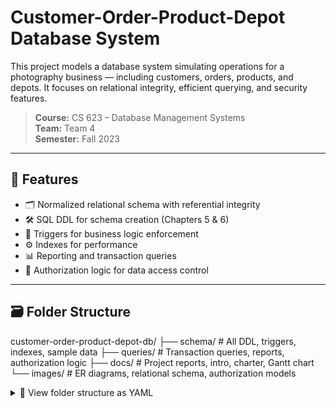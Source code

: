 # Customer-Order-Product-Depot Database System

This project models a database system simulating operations for a photography business — including customers, orders, products, and depots. It focuses on relational integrity, efficient querying, and security features.

> **Course:** CS 623 – Database Management Systems  
> **Team:** Team 4  
> **Semester:** Fall 2023

---

## 🧩 Features

- 🗂️ Normalized relational schema with referential integrity
- 🛠️ SQL DDL for schema creation (Chapters 5 & 6)
- 🔁 Triggers for business logic enforcement
- ⚙️ Indexes for performance
- 📊 Reporting and transaction queries
- 🔐 Authorization logic for data access control

---

## 🗃️ Folder Structure

customer-order-product-depot-db/
├── schema/        # All DDL, triggers, indexes, sample data
├── queries/       # Transaction queries, reports, authorization logic
├── docs/          # Project reports, intro, charter, Gantt chart
└── images/        # ER diagrams, relational schema, authorization models

<details>
<summary>📁 View folder structure as YAML</summary>

```yaml
customer-order-product-depot-db:
  schema:
    - ddl.sql
    - sample_data.sql
    - triggers.sql
    - indexes.sql
  queries:
    - reports.sql
    - transactions.sql
    - authorization.sql
  docs:
    - Project_Introduction.docx
    - Team_Charter.docx
    - Final_Report.docx
    - Gantt_Chart.xlsx
    - Chapter5_Writeup.docx
    - Chapter6_Report.docx
    - Chapter8_SecurityReport.docx
    - Chapter10_FinalReview.docx
  images:
    - ER_Diagram_Original.vsdx
    - ER_Diagram_Conditions.vsd
    - Relational_Schema.vsdx
    - Authorization_Visio.vsdx
    - Screenshot_2023-09-25.png
    - group_09-30-23.drawio

